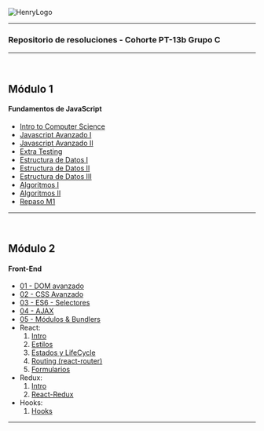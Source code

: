 ![HenryLogo](https://d31uz8lwfmyn8g.cloudfront.net/Assets/logo-henry-white-lg.png)

---

### Repositorio de resoluciones - Cohorte PT-13b Grupo C

---

<br>

## Módulo 1

#### Fundamentos de JavaScript

<div class="hide">

-  [Intro to Computer Science](./FT-M1/01-IntroToCS/homework/homework.js)
-  [Javascript Avanzado I](./FT-M1/02-JavaScriptAvanzado-I/homework/homework.js)
-  [Javascript Avanzado II](./FT-M1/03-JavaScriptAvanzado-II/homework/homework.js)
-  [Extra Testing](./FT-M1/EXTRA-Testing/homework/)
-  [Estructura de Datos I](./FT-M1/04-EstructuraDeDatos-I/homework/homework.js)
-  [Estructura de Datos II](./FT-M1/05-EstructuraDeDatos-II/homework/homework.js)
-  [Estructura de Datos III](./FT-M1/06-EstructuraDeDatos-III/homework/homework.js)
-  [Algoritmos I](./FT-M1/07-Algoritmos-I/homework/homework.js)
-  [Algoritmos II](./FT-M1/08-Algoritmos-II/homework/homework.js)
-  [Repaso M1](./FT-M1/EjerciciosExtras/homework/Repaso-M1.js)

</div >

---

<br>

## Módulo 2

#### Front-End

<div class="hide">

-  [01 - DOM avanzado](./FT-M2/01-DOM/homework/DOMhomework.js)
-  [02 - CSS Avanzado](./FT-M2/02-CSS/homework/responsive-web/)
-  [03 - ES6 - Selectores](./FT-M2/03-ES6/homework/src/selector.js)
-  [04 - AJAX]()
-  [05 - Módulos & Bundlers]()
-  React:
   1. [Intro]()
   2. [Estilos]()
   3. [Estados y LifeCycle]()
   4. [Routing (react-router)]()
   5. [Formularios]()
-  Redux:
   1. [Intro]()
   2. [React-Redux]()
-  Hooks:
   1. [Hooks]()

</div>

---